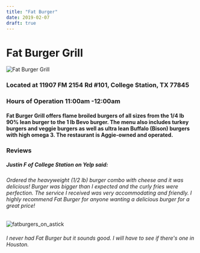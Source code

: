 ```yaml
---
title: "Fat Burger"
date: 2019-02-07 
draft: true
---
```


# Fat Burger Grill

![Fat Burger Grill](/posts/images/logo-fat-burger-grill.gif)

### Located at 11907 FM 2154 Rd #101, College Station, TX 77845
### Hours of Operation 11:00am -12:00am

#### Fat Burger Grill offers flame broiled burgers of all sizes from the 1/4 lb 90% lean burger to the 1 lb Bevo burger. The menu also includes turkey burgers and veggie burgers as well as ultra lean Buffalo (Bison) burgers with high omega 3. The restaurant is Aggie-owned and operated. 

### Reviews
##### Justin F of College Station on Yelp said: 
###### Ordered the heavyweight (1/2 lb) burger combo with cheese and it was delicious!  Burger was bigger than I expected and the curly fries were perfection. The service I received was very accommodating and friendly. I highly recommend Fat Burger for anyone wanting a delicious burger for a great price!

###### 
![fatburgers_on_astick](https://www.bing.com/th?id=OIP.rfPvHpl22EV6yuZ6HckVnAHaFj&w=279&h=209&c=7&o=5&dpr=1.125&pid=1.7)

###### I never had Fat Burger but it sounds good. I will have to see if there's one in Houston.